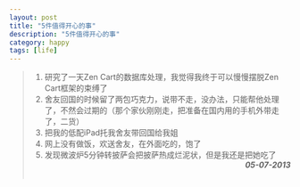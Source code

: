 ```yaml
---
layout: post
title: "5件值得开心的事"
description: "5件值得开心的事"
category: happy
tags: [life]
---
```


>1. 研究了一天Zen Cart的数据库处理，我觉得我终于可以慢慢摆脱Zen Cart框架的束缚了      
>2. 舍友回国的时候留了两包巧克力，说带不走，没办法，只能帮他处理了，不然会过期的（那个家伙刚刚走，把准备在国内用的手机外带走了，二货）    
>3. 把我的低配iPad托我舍友带回国给我姐
>4. 网上没有做饭，欢送舍友，在外面吃的，饱了       
>5. 发现微波炉5分钟转披萨会把披萨热成烂泥状，但是我还是把她吃了     
***<span style="float:right">05-07-2013</span>***
<br/><br/>
